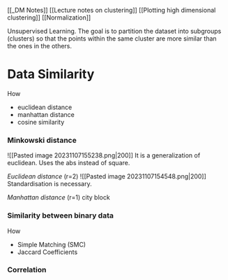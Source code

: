 [[_DM Notes]]
[[Lecture notes on clustering]]
[[Plotting high dimensional clustering]]
[[Normalization]]

Unsupervised Learning.
The goal is to partition the dataset into subgroups (clusters) so that the points within the same cluster are more similar than the ones in the others.

# Data Similarity
How
- euclidean distance
- manhattan distance
- cosine similarity

### Minkowski distance
![[Pasted image 20231107155238.png|200]]
It is a generalization of euclidean. Uses the abs instead of square.

*Euclidean distance* (r=2)
![[Pasted image 20231107154548.png|200]]
Standardisation is necessary.

*Manhattan distance* (r=1)
city block

### Similarity between binary data
How
- Simple Matching (SMC)
- Jaccard Coefficients

### Correlation






